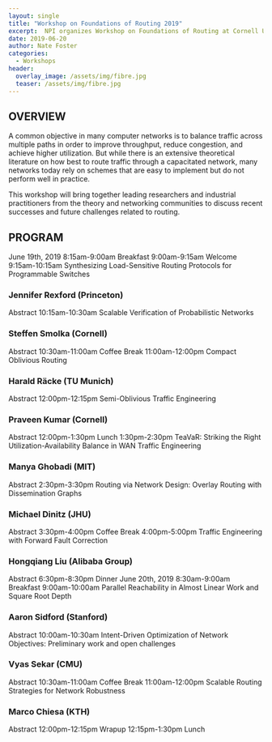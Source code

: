 ```yaml
---
layout: single
title: "Workshop on Foundations of Routing 2019"
excerpt:  NPI organizes Workshop on Foundations of Routing at Cornell University. 
date: 2019-06-20
author: Nate Foster
categories: 
  - Workshops
header:
  overlay_image: /assets/img/fibre.jpg
  teaser: /assets/img/fibre.jpg
---
```


## OVERVIEW
A common objective in many computer networks is to balance traffic across multiple paths in order to improve throughput, reduce congestion, and achieve higher utilization. But while there is an extensive theoretical literature on how best to route traffic through a capacitated network, many networks today rely on schemes that are easy to implement but do not perform well in practice.

This workshop will bring together leading researchers and industrial practitioners from the theory and networking communities to discuss recent successes and future challenges related to routing.

## PROGRAM
June 19th, 2019
8:15am-9:00am	Breakfast
9:00am-9:15am	Welcome
9:15am-10:15am	Synthesizing Load-Sensitive Routing Protocols for Programmable Switches
### Jennifer Rexford (Princeton)
Abstract
10:15am-10:30am	Scalable Verification of Probabilistic Networks
### Steffen Smolka (Cornell)
Abstract
10:30am-11:00am	Coffee Break
11:00am-12:00pm	Compact Oblivious Routing
### Harald Räcke (TU Munich)
Abstract
12:00pm-12:15pm	Semi-Oblivious Traffic Engineering
### Praveen Kumar (Cornell)
Abstract
12:00pm-1:30pm	Lunch
1:30pm-2:30pm	TeaVaR: Striking the Right Utilization-Availability Balance in WAN Traffic Engineering
### Manya Ghobadi (MIT)
Abstract
2:30pm-3:30pm	Routing via Network Design: Overlay Routing with Dissemination Graphs
### Michael Dinitz (JHU)
Abstract
3:30pm-4:00pm	Coffee Break
4:00pm-5:00pm	Traffic Engineering with Forward Fault Correction
### Hongqiang Liu (Alibaba Group)
Abstract
6:30pm-8:30pm	Dinner
June 20th, 2019
8:30am-9:00am	Breakfast
9:00am-10:00am	Parallel Reachability in Almost Linear Work and Square Root Depth
### Aaron Sidford (Stanford)
Abstract
10:00am-10:30am	Intent-Driven Optimization of Network Objectives: Preliminary work and open challenges
### Vyas Sekar (CMU)
Abstract
10:30am-11:00am	Coffee Break
11:00am-12:00pm	Scalable Routing Strategies for Network Robustness
### Marco Chiesa (KTH)
Abstract
12:00pm-12:15pm	Wrapup
12:15pm-1:30pm	Lunch
